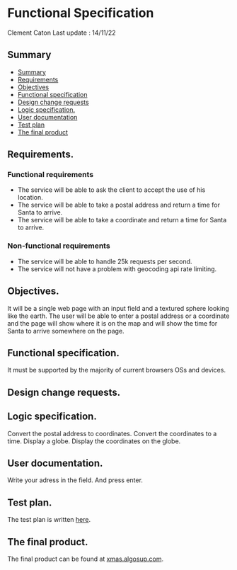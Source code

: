 # Functional Specification

Clement Caton Last update : 14/11/22

## Summary

- [Summary](#summary)
- [Requirements](#requirements)
- [Objectives](#objectives)
- [Functional specification](#functional-specification-1)
- [Design change requests](#design-change-requests)
- [Logic specification.](#logic-specification)
- [User documentation](#user-documentation)
- [Test plan](#test-plan)
- [The final product](#the-final-product)


## Requirements.
<!--This is a formal statement of what the product planners informed by their knowledge of the marketplace and specific input from existing or potential customers believe is needed for a new product or a new version of an existing product. Requirements are usually expressed in terms of narrative statements and in a relatively general way.-->



### Functional requirements

- The service will be able to ask the client to accept the use of his location.
- The service will be able to take a postal address and return a time for Santa to arrive.
- The service will be able to take a coordinate and return a time for Santa to arrive.

### Non-functional requirements

- The service will be able to handle 25k requests per second.
- The service will not have a problem with geocoding api rate limiting.

## Objectives.
<!--Objectives are written by product designers in response to the requirements. They describe in a more specific way what the product will look like. Objectives may describe architectures, protocols and standards to which the product will conform. Measurable objectives are those that set some criteria by which the end product can be judged. Measurability can be in terms of some index of customer satisfaction or in terms of capabilities and task times. Objectives must recognize time and resource constraints. The development schedule is often part or a corollary of the objectives.-->

It will be a single web page with an input field and a textured sphere looking like the earth. The user will be able to enter a postal address or a coordinate and the page will show where it is on the map and will show the time for Santa to arrive somewhere on the page.

## Functional specification.
<!--The functional specification (called functional spec or just spec for short) is the formal response to the objectives. It describes all external user and programming interfaces that the product must support.-->

It must be supported by the majority of current browsers OSs and devices. 

## Design change requests.
<!--Throughout the development process, as the need for change to the functional specification is recognized, a formal change is described in a design change request.-->



## Logic specification.
<!--The structure of the programming (for example, major groups of code modules that support a similar function), individual code modules and their relationships and the data parameters that they pass to each other may be described in a formal document called a logic specification. The logic specification describes internal interfaces and is for use only by the developers, testers and, later, to some extent, the programmers that service the product and provide code fixes to the field.-->

Convert the postal address to coordinates.
Convert the coordinates to a time.
Display a globe.
Display the coordinates on the globe.

## User documentation.
<!--In general, all of the preceding documents (except the logic specification) are used as source material for the technical manuals and online information, such as help pages, that are prepared for the product's users.-->

Write your adress in the field. And press enter.

## Test plan.
<!--Most development groups have a formal test plan that describes test cases that will exercise the programming that is written. Testing is done at the module (or unit) level, at the component level and at the system level in context with other products. This can be thought of as alpha testing. The plan may also allow for beta test. Some companies provide an early version of the product to a selected group of customers for testing in a "real world" situation.-->

The test plan is written [here](./Quality_Assurance\TestPlan.md).

## The final product.
<!--Ideally, the final product is a complete implementation of the functional specification and design change requests, some of which may result from formal testing and beta testing.-->

The final product can be found at [xmas.algosup.com](https://xmas.algosup.com/).